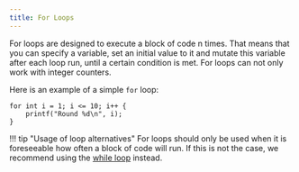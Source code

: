 ```yaml
---
title: For Loops
---
```


For loops are designed to execute a block of code n times. That means that you can specify a variable, set an initial value to it and mutate this variable after each loop run, until a certain condition is met. For loops can not only work with integer counters.

Here is an example of a simple `for` loop:
```spice
for int i = 1; i <= 10; i++ {
	printf("Round %d\n", i);
}
```

!!! tip "Usage of loop alternatives"
    For loops should only be used when it is foreseeable how often a block of code will run. If this is not the case, we recommend using the [while loop](../while-loops) instead.